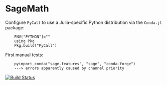 # SageMath

Configure `PyCall` to use a Julia-specific Python
distribution via the `Conda.jl` package:
```
    ENV["PYTHON"]=""
    using Pkg
    Pkg.build("PyCall")
```

First manual tests:
```
    pyimport_conda("sage.features", "sage", "conda-forge")
    ---> errors apparently caused by channel priority
```

[![Build Status](https://github.com/mkoeppe/SageMath.jl/workflows/CI/badge.svg)](https://github.com/mkoeppe/SageMath.jl/actions)
